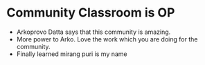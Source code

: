 # Community Classroom is OP

- Arkoprovo Datta says that this community is amazing.
- More power to Arko. Love the work which you are doing for the community.
- Finally learned 
mirang puri is my name 
